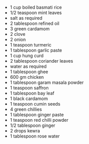 - 1 cup boiled basmati rice
- 1/2 teaspoon mint leaves
- salt as required
- 2 tablespoon refined oil
- 3 green cardamom
- 2 clove
- 2 onion
- 1 teaspoon turmeric
- 1 tablespoon garlic paste
- 1 cup hung curd
- 2 tablespoon coriander leaves
- water as required
- 1 tablespoon ghee
- 600 gm chicken
- 1 tablespoon garam masala powder
- 1 teaspoon saffron
- 1 tablespoon bay leaf
- 1 black cardamom
- 1 teaspoon cumin seeds
- 4 green chillies
- 1 tablespoon ginger paste
- 1 teaspoon red chilli powder
- 1/2 tablespoon ginger
- 2 drops kewra
- 1 tablespoon rose water